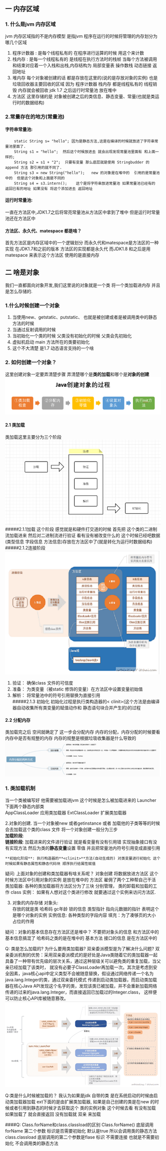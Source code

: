 ## 一 内存区域
### 1. 什么是jvm 内存区域
   jvm 内存区域指的不是内存模型 是指jvm 程序在运行的时候将管理的内存划分为哪几个区域
   1. 程序计数器 :  是每个线程私有的 在程序进行运算的时候 用这个来计数
   2. 栈内存  : 是每一个线程私有的 是线程在执行方法时的栈帧  当每个方法被调用和结束对应着一个入栈和出栈,内存结构为
                  局部变量表
                  操作数栈
                  动态链接
                  返回地址 
   3. 堆内存  每个对象被创建的话 都是存放在这里的(说的是存放对象的实例) 也是垃圾回收器主要回收的区域  因为 程序计数器 栈内存 都是线程私有的 线程销毁 内存就会被回收
                       jdk 1.7 之后运行时常量池 放在堆中 
   4. 方法区 这里存储的是 对象被创建之后的类信息、静态变量、常量(也就是类运行时的数据结构)
### 2.常量存在的地方(常量池)
   #### 字符串常量池: 
        static String s= "hello"; 因为是静态方法,这是在编译的时候就放进了字符串常量池里面了.
        String s1 = "hello";  然后这个时候放进去 就会出现发现常量池里面有 和上面一样的;
        String s2 = s1 + "2";  只要有变量 那么底层就是使用 Stringbudder 的append 方法 那引用的就不同了.
        String s3 = new String("hello");   new 的对象是在堆中的  引用的是常量池中的  但是这个对象和上面是不同的
        String s4 = s3.intern();    这个是将字符串放进常量池 如果常量池已经有的 返回已有的地址 如果没有 将这个添加进去 返回地址 
   #### 运行时常量池:
   一直在方法区中,JDK1.7之后将常亮常量池从方法区中拿到了堆中 但是运行时常量池还在方法区中
#### 方法区、永久代、matespace 都是啥？
   首先方法区是内存区域中的一个逻辑划分 而永久代和matespace是方法区的一种实现 在JDK1.7和之前的版本 方法区的实现都是永久代
   而JDK1.8 和之后是用matespace 来表示这个方法区 使用的是直接内存

## 二 啥是对象
   我们一直都面向对象开发,我们这里说的对象就是一个类 将一个类加载进内存 并且是怎么存储的.
   
### 1.什么时候创建一个对象
   1. 当使用new、getstatic、putstatic、 也就是被创建或者是被调用类中的静态方法的时候
   2. 当通过反射调用的时候
   3. 当初始化一个类的时候 父类没有初始化的时候 父类会先初始化
   4. 虚拟机启动 main 方法所在的类要初始化
   5. 这个不大清楚 是1.7 动态语言支持的一个啥

### 2. 如何创建一个对象？
   这里创建对象一定要弄清楚步骤 弄清楚哪个是**类的加载**和哪个是**对象的创建**
   ![image](image/java创建对象.png)
#### 2.1 类加载
   类加载这里主要分为三个阶段
   ![image](image/类加载过程.png)
#####2.1.1加载 
   这个阶段 感觉就是和硬件打交道的时候 首先把 这个类的二进制流加载进来 然后对二进制流进行验证  看有没有被改变什么的  这个时候已经吧数据(类型信息 字段信息 方法信息)存放在方法区中了(就是转化为运行时数据结构)  
#####2.1.2连接阶段 
   ![image](image/加载对象之链接阶段.png)
   1. 验证： 确保class 文件的可信度
   2. 准备： 为类变量（被static 修饰的变量）在方法区中设置变量初始值
   3. 解析： 将常量池中的符号引用替换为直接引用  
#####2.1.3  初始化
   初始化过程是执行类构造器的< clinit>(这个方法是由编译器自动收集所有类变量的赋值动作和
   静态语句块合并产生的)的过程
#### 2.2 分配内存
   类加载完之后 空间就确定了 这一步会分配内存 内存的分配，内存分配的时候要看内存中是否有规整的内存 内存的规整是根据垃圾收集器是什么导致的
   ![image](image/内存分配两种情况.png)
   
### 1. 类加载机制
   当一个类被编写好 他需要被加载进jvm 这个时候是怎么被加载进来的
    Launcher 下面两个静态内部类   
            AppClassLoader  应用类加载器
            ExtClassLoader  扩展类加载器
   
2.对象的创建.
    当一个对象被new 或者getinstance 或者 加载他的子类等等的时候  会去加载这个类的class 文件  将一个对象创建一般分为三步  
    **加载阶段**:  
    **链接阶段**:  加载进来的文件进行验证 就是看变量有没有引用错 实现抽象接口有没有实现方法 然后为类的**静态变量**设置 零值  并且把常量池内符号引用变成直接引用
    
    **初始化阶段**: 执行构造器的**<clinit>**方法(自动生成的) 对类变量进行初始化 这个时候如果有静态属性和静态代码块 顺序执行给属性赋值
    


疑问: 上面对象的创建和类加载器有啥关系呢？
    对象创建 将数据放进方法区  这个时候方法区中引用对象的实例 是放在堆中的 方法区 雇佣了两个工种帮自己干活  
    类加载器: 各种的类加载器将方法区分为了三块 分别管理， 类的卸载和加载的工作
    class 实例： 如果有人想对这个类进行修改 就要通过这个实例来访问方法区.

3. 对象的内存存储
    对象头:    
        存放的就是类 哈希码  gc年龄 锁的信息 
        类型指针 指向元数据的指针 表明这个是哪个对象的实例 
    实例信息: 各种类型的字段内容
    填充：为了凑够页的大小 占位的作用

疑问：对象的基本信息存在方法区还是堆中？
    不要把对象头的信息 和方法区中的基本信息搞混了  哈希码之类的是在堆中的 基本方法 接口的信息 是在方法区中的




Q: 类是怎么加载的? 为什么要用类加载器? 双亲委派模型是为了解决什么问题?
       双亲委派机制的优势：采用双亲委派模式的是好处是Java类随着它的类加载器一起具备了一种带有优先级的层次关系，通过这种层级关可以避免类的重复加载，当父亲已经加载了该类时，
       就没有必要子ClassLoader再加载一次。其次是考虑到安全因素，java核心api中定义类型不会被随意替换，假设通过网络传递一个名为java.lang.Integer的类，通过双亲委托模式
       传递到启动类加载器，而启动类加载器在核心Java API发现这个名字的类，发现该类已被加载，并不会重新加载网络传递的过来的java.lang.Integer，而直接返回已加载过的Integer.class，
       这样便可以防止核心API库被随意篡改。
    ![image](image/类加载器.png)

Q:类是什么时候被加载的？
    我认为如果是jdk 自带的类 是在系统启动的时候由启动类加载器加载 
    ext下面的是由扩展类加载器,
    如果是自己创建的类是在new 的时候或者引用到静态的时候才去获取这个
    类的实例对象 这个时候去看 有没有加载 如果加载了 就会直接返回 没有加载就 双亲 来加载



####Q: Class.forName和class.classload的区别
   Class.forName()  底层调用forName  第二个参数 标识是否需要初始化 默认是true  所以会调用类的静态方法  
   class.classload  底层调用的第二个参数是flase  标识 不需要连接  也就是不需要初始化 不会调用类的静态方法
    



































